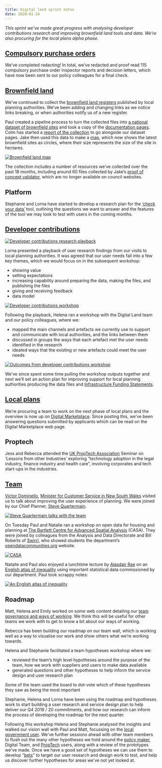 ```yaml
---
title: Digital land sprint notes
date: 2020-01-24
---
```


_This sprint we’ve made great progress with analysing developer contributions research and improving brownfield land tools and data. We’re also procuring for the local plans alpha phase._

## [Compulsory purchase orders](https://digital-land.github.io/project/compulsory-purchase-orders/)

We’ve completed redacting! In total, we’ve redacted and proof read 115 compulsory purchase order inspector reports and decision letters, which have now been sent to our policy colleagues for a final check. 

## [Brownfield land](https://digital-land.github.io/project/brownfield-sites/) 

We’ve continued to collect the [brownfield land registers](https://github.com/digital-land/brownfield-land-collection) published by local planning authorities. We’ve been adding and changing links as we notice links breaking, or when authorities notify us of a new register. 

Paul created a pipeline process to turn the collected files into [a national dataset of brownfield sites](https://digital-land.github.io/dataset/brownfield-land/) and took a copy of the [documentation pages](https://digital-land.github.io/brownfield-land-screenshots/). Colm has started a [report of the collection](https://digital-land.github.io/resource/report.html) to go alongside our dataset pages. 
Jake then used this data to make a [map](https://digital-land.github.io/map/), which now shows the latest brownfield sites as circles, where their size represents the size of the site in hectares.

<a href="/map/" title="Brownfield land map"><img src="https://live.staticflickr.com/65535/49434050693_14b407edf8_k.jpg" alt="Brownfield land map"></a>

The collection includes a number of resources we’ve collected over the past 18 months, including around 60 files collected by Jake’s [proof of concept validator](https://github.com/digital-land/validator-serverless), which are no longer available on council websites.

## Platform 

Stephanie and Lorna have started to develop a research plan for the [‘check your data’](https://brownfield-sites-validator.herokuapp.com/) tool, outlining the questions we want to answer and the features of the tool we may look to test with users in the coming months.

## [Developer contributions](https://digital-land.github.io/project/developer-contributions/)

<a data-flickr-embed="true" href="https://www.flickr.com/photos/182343195@N08/49434495971/in/dateposted-public/" title="Developer contributions research playback"><img src="https://live.staticflickr.com/65535/49434495971_ecdd8487af_k.jpg" alt="Developer contributions research playback"></a>

Lorna presented a playback of user research findings from our visits to local planning authorities. It was agreed that our user needs fall into a few key themes, which we would focus on in the subsequent workshop:

* showing value
* setting expectations
* increasing capability around preparing the data, making the files, and publishing the files
* giving and receiving feedback
* data model

<a href="https://www.flickr.com/photos/182343195@N08/49434720777/in/dateposted-public/" title="Developer contributions workshop"><img src="https://live.staticflickr.com/65535/49434720777_0535bf689a_k.jpg" alt="Developer contributions workshop"></a>

Following the playback, Helena ran a workshop with the Digital Land team and our policy colleagues, where we:

* mapped the main channels and artefacts we currently use to support and communicate with local authorities, and the links between them
* discussed in groups the ways that each artefact met the user needs identified in the research
* ideated ways that the existing or new artefacts could meet the user needs

<a href="https://www.flickr.com/photos/182343195@N08/49434024463/in/dateposted-public/" title="Outcomes from developer contributions workshop"><img src="https://live.staticflickr.com/65535/49434024463_3893ddbf3c_k.jpg" alt="Outcomes from developer contributions workshop"></a>

We’ve since spent some time pulling the workshop outputs together and next we’ll set an action plan for improving support for local planning authorities producing the data files and [Infrastructure Funding Statements](https://digital-land.github.io/project/infrastructure-funding-statement/).

## [Local plans](https://digital-land.github.io/project/local-plans/)

We’re procuring a team to work on the next phase of local plans and the overview is now up on [Digital Marketplace](https://www.digitalmarketplace.service.gov.uk/digital-outcomes-and-specialists/opportunities/11591). Since posting this, we’ve been answering questions submitted by applicants which can be read on the Digital Marketplace web page.

## Proptech

Jess and Rebecca attended the [UK PropTech Association](https://ukproptech.com/) Seminar on ‘Lessons from other Industries’ exploring “technology adoption in the legal industry, finance industry and health care”, involving corporates and tech start-ups in the industries.

## [Team](https://digital-land.github.io/about/)

[Victor Dominello](https://en.wikipedia.org/wiki/Victor_Dominello), [Minister for Customer Service  in New South Wales](https://en.wikipedia.org/wiki/Minister_for_Customer_Service_(New_South_Wales)) visited us to talk about improving the user experience of planning. We were joined by our Chief Planner, [Steve Quartermain](https://www.gov.uk/government/people/steve-quartermain).

<a href="https://www.flickr.com/photos/182343195@N08/49434886292/in/dateposted-public/" title="Steve Quartermain talks with the team"><img src="https://live.staticflickr.com/65535/49434886292_21e2560a18_k.jpg" alt="Steve Quartermain talks with the team"></a>

On Tuesday Paul and Natalie ran a workshop on open data for housing and planning at [The Bartlett Centre for Advanced Spatial Analysis](https://www.ucl.ac.uk/bartlett/casa/) (CASA). They were joined by colleagues from the Analysis and Data Directorate and Bill Roberts of [Swirrl](https://www.swirrl.com/), who showed students the department’s [opendatacommunities.org](https://opendatacommunities.org) website.
 
<a href="https://www.flickr.com/photos/psd/49423754827/in/photostream/" title="CASA"><img src="https://live.staticflickr.com/65535/49423754827_f8cf9bda19_c.jpg" alt="CASA"></a>

Natalie and Paul also enjoyed a lunchtime lecture by [Alasdair Rae](https://twitter.com/undertheraedar) on an [English atlas of inequality](https://docs.google.com/presentation/d/1bkshSLG_XyZC7Ja1ASQa1TakZ5_ZMOs7Yn2RqvW-ksk/edit) using important statistical data commissioned by our department. Paul took scrappy notes:

<a href="https://www.flickr.com/photos/psd/49394428542/in/dateposted-public/" title="An English atlas of inequality"><img src="https://live.staticflickr.com/65535/49394428542_6104f2b8ec_c.jpg" alt="An English atlas of inequality"></a>

## Roadmap

Matt, Helena and Emily worked on some web content detailing our [team governance and ways of working](/about/how-we-work/). We think this will be useful for other teams we work with to get to know a bit about our ways of working.

Rebecca has been building our roadmap on our team wall, which is working well as a way to visualise our work and show others what we’re working towards.

Helena and Stephanie facilitated a team hypotheses workshop where we:

* reviewed the team’s high level hypotheses around the purpose of the team, how we work with suppliers and users to make data available
* generated questions and other hypotheses to help inform the service design and user research plan

Some of the team used the board to dot-vote which of these hypotheses they saw as being the most important

Stephanie, Helena and Lorna have been using the roadmap and hypotheses work to start building a user research and service design plan to help deliver our Q4 2019 / 20 commitments, and how our research can inform the process of developing the roadmap for the next quarter.

Following this workshop Helena and Stephanie analysed the insights and walked our vision wall with Paul and Matt, focussing on the [local government user](https://digital-land.github.io/users/local-government/). We've further sessions ahead with other team members to flush out the many other hypotheses we hold around the [policy maker](https://digital-land.github.io/users/policy-maker/), Digital Team, and [PropTech](https://digital-land.github.io/users/proptech/) users, along with a review of the prototypes we've made. Once we have a good set of hypotheses we can use them to develop "[bets](https://www.infoq.com/presentations/bets-boards-missions-agile/)" to target our user research and design work to test, and help us discover further hypotheses for areas we've not yet looked at.

